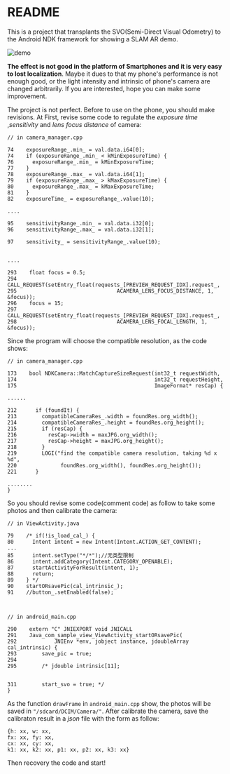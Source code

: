 # README
This is a project that transplants the SVO(Semi-Direct Visual Odometry) to the Android NDK framework for showing a SLAM AR demo.

![demo](demo/svodemo.gif)

**The effect is not good in the platform of Smartphones and it is very easy to lost localization**. Maybe it dues to that my phone's performance is not enough good, or the light intensity and intrinsic of phone's camera are changed arbitrarily. If you are interested, hope you can make some improvement.

The project is not perfect. Before to use on the phone, you should make revisions. At First, revise some code to regulate the *exposure time* ,*sensitivity* and *lens focus distance* of camera:
```
// in camera_manager.cpp

74    exposureRange_.min_ = val.data.i64[0];
74    if (exposureRange_.min_ < kMinExposureTime) {
76      exposureRange_.min_ = kMinExposureTime;
77    }
78    exposureRange_.max_ = val.data.i64[1];
79    if (exposureRange_.max_ > kMaxExposureTime) {
80      exposureRange_.max_ = kMaxExposureTime;
81    }
82    exposureTime_ = exposureRange_.value(10);

....

95    sensitivityRange_.min_ = val.data.i32[0];
96    sensitivityRange_.max_ = val.data.i32[1];

97    sensitivity_ = sensitivityRange_.value(10);


....

293    float focus = 0.5;
294    CALL_REQUEST(setEntry_float(requests_[PREVIEW_REQUEST_IDX].request_,
295                                ACAMERA_LENS_FOCUS_DISTANCE, 1, &focus));
296    focus = 15;
297    CALL_REQUEST(setEntry_float(requests_[PREVIEW_REQUEST_IDX].request_,
298                                ACAMERA_LENS_FOCAL_LENGTH, 1, &focus));
```
Since the program will choose the compatible resolution, as the code shows:
```
// in camera_manager.cpp

173    bool NDKCamera::MatchCaptureSizeRequest(int32_t requestWidth,
174                                            int32_t requestHeight,
175                                            ImageFormat* resCap) {

......

212      if (foundIt) {
213        compatibleCameraRes_.width = foundRes.org_width();
214        compatibleCameraRes_.height = foundRes.org_height();
215        if (resCap) {
216          resCap->width = maxJPG.org_width();
217          resCap->height = maxJPG.org_height();
218        }
219        LOGI("find the compatible camera resolution, taking %d x %d",
220              foundRes.org_width(), foundRes.org_height());
221      } 
  
........  
}
```
So you should revise some code(comment code) as follow to take some photos and then calibrate the camera:
```
// in ViewActivity.java

79    /* if(!is_load_cal_) {
80      Intent intent = new Intent(Intent.ACTION_GET_CONTENT);
...                    
85      intent.setType("*/*");//无类型限制
86      intent.addCategory(Intent.CATEGORY_OPENABLE);
87      startActivityForResult(intent, 1);
88      return;
89    } */
90    startORsavePic(cal_intrinsic_);
91    //button_.setEnabled(false);



// in android_main.cpp

290    extern "C" JNIEXPORT void JNICALL
291    Java_com_sample_view_ViewActivity_startORsavePic(
292            JNIEnv *env, jobject instance, jdoubleArray cal_intrinsic) {
293        save_pic = true;
294
295        /* jdouble intrinsic[11];


311        start_svo = true; */
}
```
As the function `drawFrame` in `android_main.cpp` show, the photos will be saved in `"/sdcard/DCIM/Camera/"`. After calibrate the camera, save the calibraton result in a *json* file with the form as follow:
```
{h: xx, w: xx, 
fx: xx, fy: xx, 
cx: xx, cy: xx,
k1: xx, k2: xx, p1: xx, p2: xx, k3: xx}
```
Then recovery the code and start!  